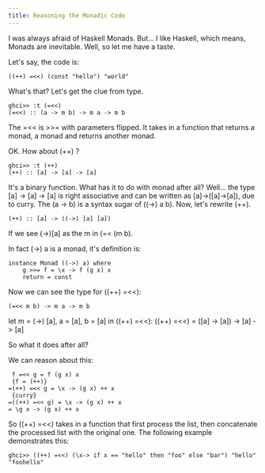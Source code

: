 ```yaml
---
title: Reasoning the Monadic Code
---
```

I was always afraid of Haskell Monads. But... I like Haskell, which
means, Monads are inevitable. Well, so let me have a taste.

Let's say, the code is:

    ((++) =<<) (const "hello") "world"

What's that? Let's get the clue from type.

<!--more-->

    ghci>> :t (=<<)
    (=<<) :: (a -> m b) -> m a -> m b

The =<<  is  >>= with parameters flipped. It takes in a function that
returns a monad, a monad and returns another monad.

OK. How about (++) ?

    ghci>> :t (++)
    (++) :: [a] -> [a] -> [a]

It's a binary function. What has it to do with monad after all?
Well... the type [a] -> [a] -> [a] is right associative and can be
written as [a]->([a]->[a]), due to curry. The (a -> b) is a syntax
sugar of ((->) a b). Now, let's rewrite (++).

    (++) :: [a] -> ((->) [a] [a])

If we see (->)[a] as the m in (=< (m b).

In fact (->) a is a monad, it's definition is:

    instance Monad ((->) a) where
        g >>= f = \x -> f (g x) x
        return = const

Now we can see the type for ((++) =<<):

    (=<< m b) -> m a -> m b
let m = (->) [a], a = [a], b = [a] in ((++) =<<):
    ((++) =<<) = ([a] -> [a]) -> [a] -> [a]

So what it does after all?

We can reason about this:

     f =<< g = f (g x) x
     {f = (++)}
    =(++) =<< g = \x -> (g x) ++ x
     {curry}
    =((++) =<< g) = \x -> (g x) ++ x
    = \g x -> (g x) ++ x

So ((++) =<<) takes in a function that first process the list, then
concatenate the processed list with the original one. The following
example demonstrates this:

    ghci>> ((++) =<<) (\x-> if x == "hello" then "foo" else "bar") "hello"
    "foohello"
